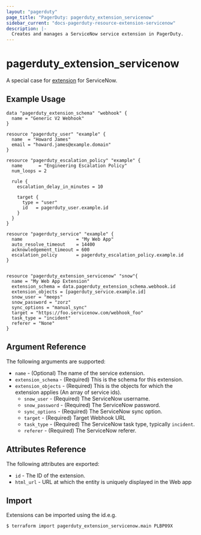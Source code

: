```yaml
---
layout: "pagerduty"
page_title: "PagerDuty: pagerduty_extension_servicenow"
sidebar_current: "docs-pagerduty-resource-extension-servicenow"
description: |-
  Creates and manages a ServiceNow service extension in PagerDuty.
---
```


# pagerduty\_extension\_servicenow

A special case for [extension](https://developer.pagerduty.com/api-reference/reference/REST/openapiv3.json/paths/~1extensions/post) for ServiceNow.

## Example Usage

```hcl
data "pagerduty_extension_schema" "webhook" {
  name = "Generic V2 Webhook"
}

resource "pagerduty_user" "example" {
  name  = "Howard James"
  email = "howard.james@example.domain"
}

resource "pagerduty_escalation_policy" "example" {
  name      = "Engineering Escalation Policy"
  num_loops = 2

  rule {
    escalation_delay_in_minutes = 10

    target {
      type = "user"
      id   = pagerduty_user.example.id
    }
  }
}

resource "pagerduty_service" "example" {
  name                    = "My Web App"
  auto_resolve_timeout    = 14400
  acknowledgement_timeout = 600
  escalation_policy       = pagerduty_escalation_policy.example.id
}


resource "pagerduty_extension_servicenow" "snow"{
  name = "My Web App Extension"
  extension_schema = data.pagerduty_extension_schema.webhook.id
  extension_objects = [pagerduty_service.example.id]
  snow_user = "meeps"
  snow_password = "zorz"
  sync_options = "manual_sync"
  target = "https://foo.servicenow.com/webhook_foo"
  task_type = "incident"
  referer = "None"
}
```

## Argument Reference

The following arguments are supported:

  * `name` - (Optional) The name of the service extension.
  * `extension_schema` - (Required) This is the schema for this extension.
  * `extension_objects` - (Required) This is the objects for which the extension applies (An array of service ids).
    * `snow_user` - (Required) The ServiceNow username.
    * `snow_password` - (Required) The ServiceNow password.
    * `sync_options` - (Required) The ServiceNow sync option.
    * `target` - (Required) Target Webhook URL
    * `task_type` - (Required) The ServiceNow task type, typically `incident`.
    * `referer` - (Required) The ServiceNow referer.
## Attributes Reference

The following attributes are exported:

  * `id` - The ID of the extension.
  * `html_url` - URL at which the entity is uniquely displayed in the Web app

## Import

Extensions can be imported using the id.e.g.

```
$ terraform import pagerduty_extension_servicenow.main PLBP09X
```
